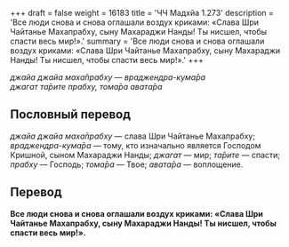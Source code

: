 +++
draft = false
weight = 16183
title = 'ЧЧ Мадхйа 1.273'
description = 'Все люди снова и снова оглашали воздух криками: «Слава Шри Чайтанье Махапрабху, сыну Махараджи Нанды! Ты нисшел, чтобы спасти весь мир!».'
summary = 'Все люди снова и снова оглашали воздух криками: «Слава Шри Чайтанье Махапрабху, сыну Махараджи Нанды! Ты нисшел, чтобы спасти весь мир!».'
+++

_джайа джайа маха̄прабху — враджендра-кума̄ра  
джагат та̄рите прабху, тома̄ра авата̄ра_

## Пословный перевод

_джайа_ _джайа_ _маха̄прабху_ — слава Шри Чайтанье Махапрабху; _враджендра_\-_кума̄ра_ — тому, кто изначально является Господом Кришной, сыном Махараджи Нанды; _джагат_ — мир; _та̄рите_ — спасти; _прабху_ — Господь; _тома̄ра_ — Твое; _авата̄ра_ — воплощение.

## Перевод

**Все люди снова и снова оглашали воздух криками: «Слава Шри Чайтанье Махапрабху, сыну Махараджи Нанды! Ты нисшел, чтобы спасти весь мир!».**
